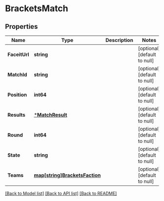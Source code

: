 # BracketsMatch

## Properties
Name | Type | Description | Notes
------------ | ------------- | ------------- | -------------
**FaceitUrl** | **string** |  | [optional] [default to null]
**MatchId** | **string** |  | [optional] [default to null]
**Position** | **int64** |  | [optional] [default to null]
**Results** | [***MatchResult**](MatchResult.md) |  | [optional] [default to null]
**Round** | **int64** |  | [optional] [default to null]
**State** | **string** |  | [optional] [default to null]
**Teams** | [**map[string]BracketsFaction**](BracketsFaction.md) |  | [optional] [default to null]

[[Back to Model list]](../README.md#documentation-for-models) [[Back to API list]](../README.md#documentation-for-api-endpoints) [[Back to README]](../README.md)

